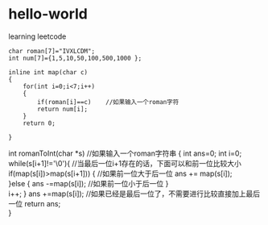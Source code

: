 # hello-world
learning leetcode 

    char roman[7]="IVXLCDM";
    int num[7]={1,5,10,50,100,500,1000 };

    inline int map(char c)
    {
        for(int i=0;i<7;i++)
        {
            if(roman[i]==c)    //如果输入一个roman字符 
            return num[i];
        }
        return 0;
    
    }
   int romanToInt(char *s)  //如果输入一个roman字符串
   {
       int ans=0;
       int i=0;
       while(s[i+1]!='\0'){        //当最后一位i+1存在的话，下面可以和前一位比较大小
           if(map(s[i])>map(s[i+1])) {        //如果前一位大于后一位
           ans += map(s[i]);          
           }else
           {
               ans -=map(s[i]);        //如果前一位小于后一位
           }  
           i++;
       }
      ans +=map(s[i]);         //如果已经是最后一位了，不需要进行比较直接加上最后一位
       return ans;             
   }



